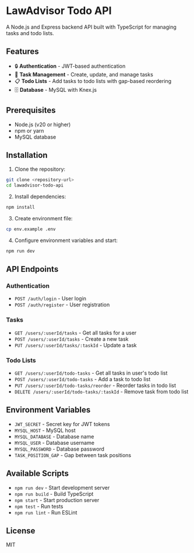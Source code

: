 # LawAdvisor Todo API

A Node.js and Express backend API built with TypeScript for managing tasks and todo lists.

## Features

- 🔒 **Authentication** - JWT-based authentication
- 📝 **Task Management** - Create, update, and manage tasks
- 📋 **Todo Lists** - Add tasks to todo lists with gap-based reordering
- 🗄️ **Database** - MySQL with Knex.js

## Prerequisites

- Node.js (v20 or higher)
- npm or yarn
- MySQL database

## Installation

1. Clone the repository:
```bash
git clone <repository-url>
cd lawadvisor-todo-api
```

2. Install dependencies:
```bash
npm install
```

3. Create environment file:
```bash
cp env.example .env
```

4. Configure environment variables and start:
```bash
npm run dev
```

## API Endpoints

### Authentication
- `POST /auth/login` - User login
- `POST /auth/register` - User registration

### Tasks
- `GET /users/:userId/tasks` - Get all tasks for a user
- `POST /users/:userId/tasks` - Create a new task
- `PUT /users/:userId/tasks/:taskId` - Update a task

### Todo Lists
- `GET /users/:userId/todo-tasks` - Get all tasks in user's todo list
- `POST /users/:userId/todo-tasks` - Add a task to todo list
- `PUT /users/:userId/todo-tasks/reorder` - Reorder tasks in todo list
- `DELETE /users/:userId/todo-tasks/:taskId` - Remove task from todo list

## Environment Variables

- `JWT_SECRET` - Secret key for JWT tokens
- `MYSQL_HOST` - MySQL host
- `MYSQL_DATABASE` - Database name
- `MYSQL_USER` - Database username
- `MYSQL_PASSWORD` - Database password
- `TASK_POSITION_GAP` - Gap between task positions

## Available Scripts

- `npm run dev` - Start development server
- `npm run build` - Build TypeScript
- `npm start` - Start production server
- `npm test` - Run tests
- `npm run lint` - Run ESLint

## License

MIT 